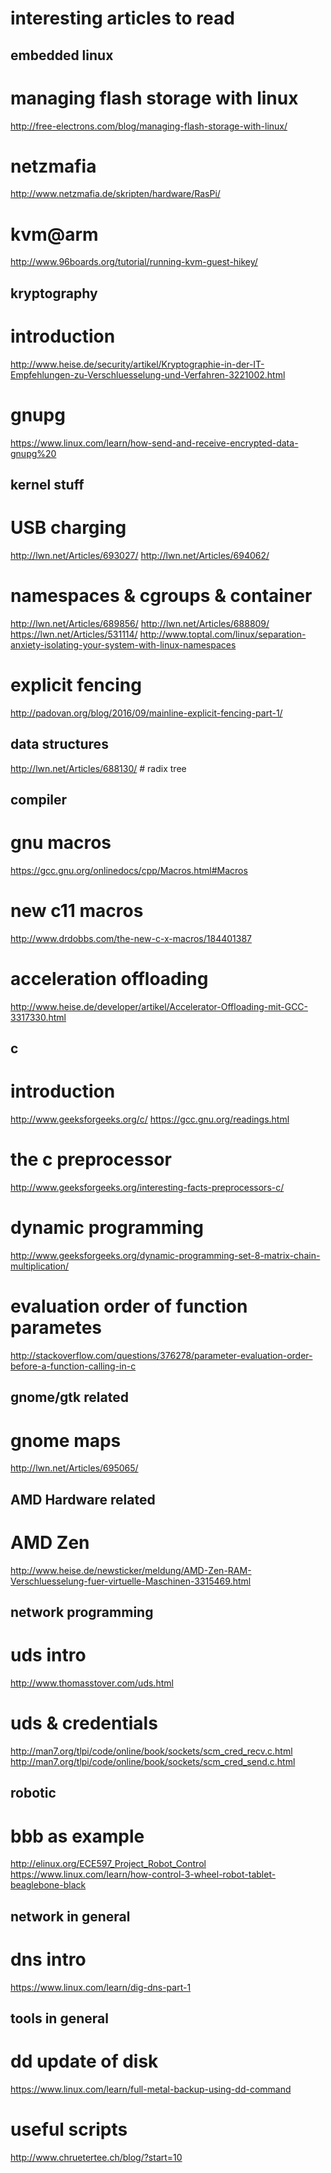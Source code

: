 interesting articles to read
============================

embedded linux
--------------

# managing flash storage with linux
http://free-electrons.com/blog/managing-flash-storage-with-linux/

# netzmafia
http://www.netzmafia.de/skripten/hardware/RasPi/

# kvm@arm
http://www.96boards.org/tutorial/running-kvm-guest-hikey/


kryptography
------------

# introduction
http://www.heise.de/security/artikel/Kryptographie-in-der-IT-Empfehlungen-zu-Verschluesselung-und-Verfahren-3221002.html
# gnupg
https://www.linux.com/learn/how-send-and-receive-encrypted-data-gnupg%20


kernel stuff
------------

# USB charging
http://lwn.net/Articles/693027/
http://lwn.net/Articles/694062/

# namespaces & cgroups & container
http://lwn.net/Articles/689856/
http://lwn.net/Articles/688809/
https://lwn.net/Articles/531114/
http://www.toptal.com/linux/separation-anxiety-isolating-your-system-with-linux-namespaces

# explicit fencing
http://padovan.org/blog/2016/09/mainline-explicit-fencing-part-1/


data structures
---------------

http://lwn.net/Articles/688130/  # radix tree


compiler
--------

# gnu macros
https://gcc.gnu.org/onlinedocs/cpp/Macros.html#Macros

# new c11 macros
http://www.drdobbs.com/the-new-c-x-macros/184401387

# acceleration offloading
http://www.heise.de/developer/artikel/Accelerator-Offloading-mit-GCC-3317330.html


c 
----

# introduction
http://www.geeksforgeeks.org/c/
https://gcc.gnu.org/readings.html

# the c preprocessor
http://www.geeksforgeeks.org/interesting-facts-preprocessors-c/

# dynamic programming
http://www.geeksforgeeks.org/dynamic-programming-set-8-matrix-chain-multiplication/

# evaluation order of function parametes
http://stackoverflow.com/questions/376278/parameter-evaluation-order-before-a-function-calling-in-c


gnome/gtk related
-----------------

# gnome maps
http://lwn.net/Articles/695065/


AMD Hardware related
--------------------

# AMD Zen
http://www.heise.de/newsticker/meldung/AMD-Zen-RAM-Verschluesselung-fuer-virtuelle-Maschinen-3315469.html


network programming
-------------------

# uds intro
http://www.thomasstover.com/uds.html

# uds & credentials
http://man7.org/tlpi/code/online/book/sockets/scm_cred_recv.c.html
http://man7.org/tlpi/code/online/book/sockets/scm_cred_send.c.html


robotic
-------

# bbb as example
http://elinux.org/ECE597_Project_Robot_Control
https://www.linux.com/learn/how-control-3-wheel-robot-tablet-beaglebone-black


network in general
------------------

# dns intro
https://www.linux.com/learn/dig-dns-part-1


tools in general
----------------

# dd update of disk
https://www.linux.com/learn/full-metal-backup-using-dd-command

# useful scripts
http://www.chruetertee.ch/blog/?start=10
